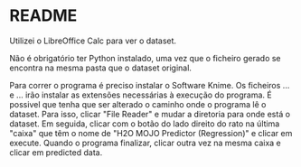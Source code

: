 # README
Utilizei o LibreOffice Calc para ver o dataset. 

Não é obrigatório ter Python instalado, uma vez que o ficheiro gerado se encontra na mesma pasta que o dataset original.

Para correr o programa é preciso instalar o Software Knime. Os ficheiros ... e ... irão instalar as extensões necessárias à execução do programa. É possivel que tenha que ser alterado o caminho onde o programa lê o dataset. Para isso, clicar "File Reader" e mudar a diretoria para onde está o dataset. Em seguida, clicar com o botão do lado direito do rato na última "caixa" que têm o nome de "H2O MOJO Predictor (Regression)" e clicar em execute. Quando o programa finalizar, clicar outra vez na mesma caixa e clicar em predicted data. 
